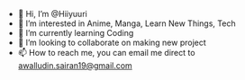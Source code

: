 - 👋 Hi, I’m @Hiiyuuri
- 👀 I’m interested in Anime, Manga, Learn New Things, Tech
- 🌱 I’m currently learning Coding
- 💞️ I’m looking to collaborate on making new project
- 📫 How to reach me, you can email me direct to awalludin.sairan19@gmail.com

<!---
Hiiyuuri/Hiiyuuri is a ✨ special ✨ repository because its `README.md` (this file) appears on your GitHub profile.
You can click the Preview link to take a look at your changes.
--->
